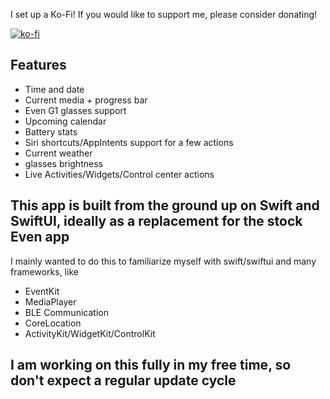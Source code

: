 I set up a Ko-Fi! If you would like to support me, please consider donating!

[![ko-fi](https://ko-fi.com/img/githubbutton_sm.svg)](https://ko-fi.com/Q5Q61JP00X)


## Features
 - Time and date
 - Current media + progress bar
 - Even G1 glasses support
 - Upcoming calendar 
 - Battery stats
 - Siri shortcuts/AppIntents support for a few actions 
 - Current weather
 - glasses brightness
 - Live Activities/Widgets/Control center actions


## This app is built from the ground up on Swift and SwiftUI, ideally as a replacement for the stock Even app
I mainly wanted to do this to familiarize myself with swift/swiftui and many frameworks, like 
 - EventKit
 - MediaPlayer
 - BLE Communication
 - CoreLocation
 - ActivityKit/WidgetKit/ControlKit

## I am working on this fully in my free time, so don't expect a regular update cycle
